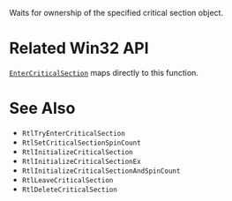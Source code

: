 Waits for ownership of the specified critical section object.

# Related Win32 API
[`EnterCriticalSection`](https://learn.microsoft.com/en-us/windows/win32/api/synchapi/nf-synchapi-entercriticalsection) maps directly to this function.

# See Also
- `RtlTryEnterCriticalSection`
- `RtlSetCriticalSectionSpinCount`
- `RtlInitializeCriticalSection`
- `RtlInitializeCriticalSectionEx`
- `RtlInitializeCriticalSectionAndSpinCount`
- `RtlLeaveCriticalSection`
- `RtlDeleteCriticalSection`
